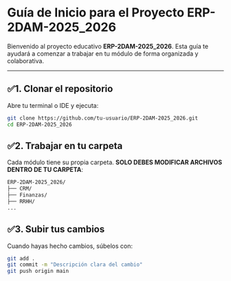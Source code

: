 # Guía de Inicio para el Proyecto ERP-2DAM-2025_2026

Bienvenido al proyecto educativo **ERP-2DAM-2025_2026**. Esta guía te ayudará a comenzar a trabajar en tu módulo de forma organizada y colaborativa.

---

## ✅1. Clonar el repositorio

Abre tu terminal o IDE y ejecuta:

```bash
git clone https://github.com/tu-usuario/ERP-2DAM-2025_2026.git
cd ERP-2DAM-2025_2026
```

## ✅2. Trabajar en tu carpeta

Cada módulo tiene su propia carpeta. **SOLO DEBES MODIFICAR ARCHIVOS DENTRO DE TU CARPETA**:
```bash
ERP-2DAM-2025_2026/
├── CRM/
├── Finanzas/
├── RRHH/
...
```

## ✅3. Subir tus cambios
Cuando hayas hecho cambios, súbelos con:

```bash
git add .
git commit -m "Descripción clara del cambio"
git push origin main
```